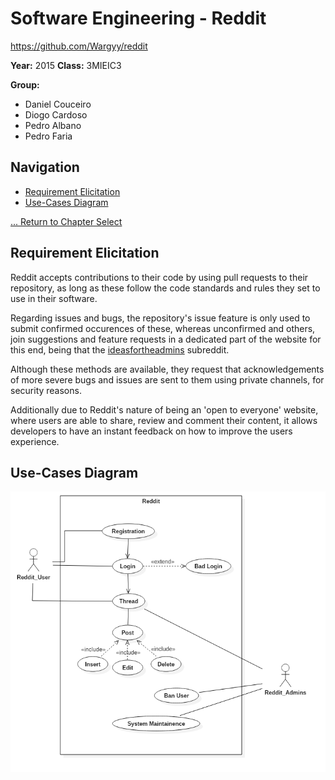 # Software Engineering - Reddit
https://github.com/Wargyy/reddit

**Year:** 2015 **Class:** 3MIEIC3

**Group:**
* Daniel Couceiro
* Diogo Cardoso
* Pedro Albano
* Pedro Faria

## Navigation

* [Requirement Elicitation](#requirement-elicitation)
* [Use-Cases Diagram](#use-cases-diagram)

[... Return to Chapter Select](Chapter_Select.md)

## Requirement Elicitation

Reddit accepts contributions to their code by using pull requests to their repository, as long as these follow the code standards and rules they set to use in their software.

Regarding issues and bugs, the repository's issue feature is only used to submit confirmed occurences of these, whereas unconfirmed and others, join suggestions and feature requests in a dedicated part of the website for this end, being that the 
[ideasfortheadmins](https://www.reddit.com/r/ideasfortheadmins/) subreddit.

Although these methods are available, they request that acknowledgements of more severe bugs and issues are sent to them using private channels, for security reasons.

Additionally due to Reddit's nature of being an 'open to everyone' website, where users are able to share, review and comment their content, it allows developers to have an instant feedback on how to improve the users experience.

## Use-Cases Diagram
![Use-Cases Diagram](./diagrams/UseCaseDiagram.png)

